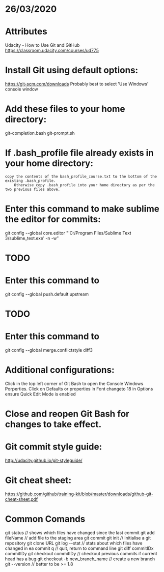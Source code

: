 # 26/03/2020

# Attributes
Udacity - How to Use Git and GitHub
https://classroom.udacity.com/courses/ud775

# Install Git using default options:
https://git-scm.com/downloads
	Probably best to select 'Use Windows' console window

# Add these files to your home directory:
git-completion.bash
git-prompt.sh

# If .bash_profile file already exists in your home directory:
	copy the contents of the bash_profile_course.txt to the bottom of the existing .bash_profile.
		Otherwise copy .bash_profile into your home directory as per the two previous files above.

# Enter this command to make sublime the editor for commits:
git config --global core.editor "'C:/Program Files/Sublime Text 3/sublime_text.exe' -n -w"

# TODO
# Enter this command to
git config --global push.default upstream

# TODO
# Enter this command to
git config --global merge.conflictstyle diff3

# Additional configurations:
Click in the top left corner of Git Bash to open the Console Windows Porperties.
	Click on Defaults or properties
		in Font changeto 18
		in Options ensure Quick Edit Mode is enabled


# Close and reopen Git Bash for changes to take effect.

# Git commit style guide:
http://udacity.github.io/git-styleguide/

# Git cheat sheet:
https://github.com/github/training-kit/blob/master/downloads/github-git-cheat-sheet.pdf

# Common Comands
git status						// shows which files have changed since the last commit
git add fileName				// add file to the staging area
git commit
git init						// initialise a git repository
git clone URL
git log --stat					// stats about which files have changed in ea commit
q								// quit, return to command line
git diff commitIDx commitIDy
git checkout commitIDy			// checkout previous commits if current head has a bug
git checkout -b new_branch_name	// create a new branch
git --version					// better to be >= 1.8
